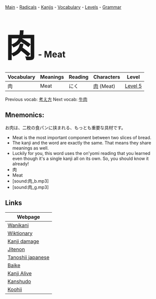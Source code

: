 <style> bigfont {font-size: 100px}</style>
[Main](../README.md) -
[Radicals](../radicals.md) -
[Kanjis](../kanjis.md) -
[Vocabulary](../vocabulary.md) -
[Levels](../levels.md) -
[Grammar](../grammar.md)
# <bigfont> 肉</bigfont> - Meat 

| Vocabulary | Meanings | Reading | Characters | Level |
| --- | --- | --- | --- | --- |
| 肉 | Meat | にく |  [肉](../kanjis/肉.md) (Meat) | [Level 5](../levels/wk_level5.md) |

Previous vocab: [考え方](考え方.md) Next vocab: [牛肉](牛肉.md) 

## Mnemonics:
お肉は、二枚の食パンに挟まれる、もっとも重要な具材です。
* Meat is the most important component between two slices of bread.
* The kanji and the word are exactly the same. That means they share meanings as well.
* Luckily for you, this word uses the on'yomi reading that you learned even though it's a single kanji all on its own. So, you should know it already!
* 肉
* Meat
* [sound:肉_b.mp3]
* [sound:肉_g.mp3]


## Links 

| Webpage |
| --- |
| [Wanikani          ](https://www.wanikani.com/kanji/肉) |
| [Wiktionary        ](https://en.wiktionary.org/wiki/肉) |
| [Kanji damage      ](http://www.kanjidamage.com/kanji/search?utf8=✓&q=肉) |
| [Jitenon           ](https://jitenon.com/kanji/肉) |
| [Tanoshii japanese ](https://www.tanoshiijapanese.com/dictionary/kanji.cfm?k=肉) |
| [Baike             ](https://baike.baidu.com/item/肉) |
| [Kanji Alive       ](https://app.kanjialive.com/肉) |
| [Kanshudo          ](https://www.kanshudo.com/searchmn?q=肉) |
| [Koohii            ](https://kanji.koohii.com/study/kanji/肉) |
